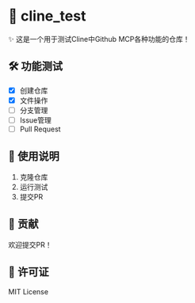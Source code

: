 # 🚀 cline_test

✨ 这是一个用于测试Cline中Github MCP各种功能的仓库！

## 🛠️ 功能测试

- [x] 创建仓库
- [x] 文件操作
- [ ] 分支管理
- [ ] Issue管理
- [ ] Pull Request

## 📝 使用说明

1. 克隆仓库
2. 运行测试
3. 提交PR

## 🤝 贡献

欢迎提交PR！

## 📜 许可证

MIT License
